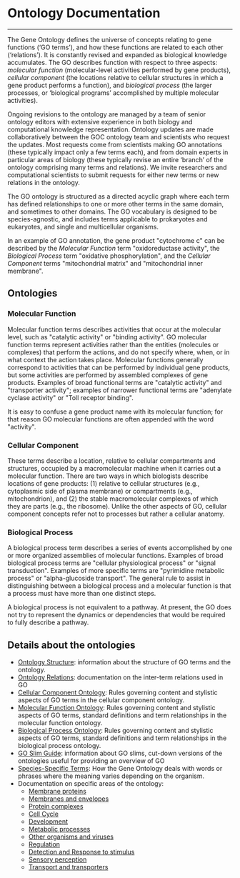 # Ontology Documentation
---

The Gene Ontology defines the universe of concepts relating to gene functions (‘GO terms’), and how these functions are related to each other (‘relations’). It is constantly revised and expanded as biological knowledge accumulates. The GO describes function with respect to three aspects: *molecular function* (molecular-level activities performed by gene products), *cellular component* (the locations relative to cellular structures in which a gene product performs a function), and *biological process* (the larger processes, or ‘biological programs’ accomplished by multiple molecular activities).

Ongoing revisions to the ontology are managed by a team of senior ontology editors with extensive experience in both biology and computational knowledge representation. Ontology updates are made collaboratively between the GOC ontology team and scientists who request the updates. Most requests come from scientists making GO annotations (these typically impact only a few terms each), and from domain experts in particular areas of biology (these typically revise an entire ‘branch’ of the ontology comprising many terms and relations). We invite researchers and computational scientists to submit requests for either new terms or new relations in the ontology.

The GO ontology is structured as a directed acyclic graph where each term has defined relationships to one or more other terms in the same domain, and sometimes to other domains. The GO vocabulary is designed to be species-agnostic, and includes terms applicable to prokaryotes and eukaryotes, and single and multicellular organisms.

In an example of GO annotation, the gene product "cytochrome c" can be described by the *Molecular Function* term "oxidoreductase activity", the *Biological Process* term "oxidative phosphorylation", and the *Cellular Component* terms "mitochondrial matrix" and "mitochondrial inner membrane".

## Ontologies
### Molecular Function
Molecular function terms describes activities that occur at the molecular level, such as "catalytic activity" or "binding activity". GO molecular function terms represent activities rather than the entities (molecules or complexes) that perform the actions, and do not specify where, when, or in what context the action takes place. Molecular functions generally correspond to activities that can be performed by individual gene products, but some activities are performed by assembled complexes of gene products. Examples of broad functional terms are "catalytic activity" and "transporter activity"; examples of narrower functional terms are "adenylate cyclase activity" or "Toll receptor binding".

It is easy to confuse a gene product name with its molecular function; for that reason GO molecular functions are often appended with the word "activity".

### Cellular Component
These terms describe a location, relative to cellular compartments and structures, occupied by a macromolecular machine when it carries out a molecular function. There are two ways in which biologists describe locations of gene products: (1) relative to cellular structures (e.g., cytoplasmic side of plasma membrane) or compartments (e.g., mitochondrion), and (2) the stable macromolecular complexes of which they are parts (e.g., the ribosome). Unlike the other aspects of GO, cellular component concepts refer not to processes but rather a cellular anatomy.

### Biological Process
A biological process term describes a series of events accomplished by one or more organized assemblies of molecular functions. Examples of broad biological process terms are "cellular physiological process" or "signal transduction". Examples of more specific terms are "pyrimidine metabolic process" or "alpha-glucoside transport". The general rule to assist in distinguishing between a biological process and a molecular function is that a process must have more than one distinct steps.

A biological process is not equivalent to a pathway. At present, the GO does not try to represent the dynamics or dependencies that would be required to fully describe a pathway.

## Details about the ontologies
* [Ontology Structure](http://geneontology.org/page/ontology-structure): information about the structure of GO terms and the ontology.
* [Ontology Relations](http://geneontology.org/page/ontology-relations): documentation on the inter-term relations used in GO
* [Cellular Component Ontology](http://geneontology.org/page/cellular-component-ontology-guidelines): Rules governing content and stylistic aspects of GO terms in the cellular component ontology.
* [Molecular Function Ontology](http://geneontology.org/page/molecular-function-ontology-guidelines): Rules governing content and stylistic aspects of GO terms, standard definitions and term relationships in the molecular function ontology.
* [Biological Process Ontology](http://geneontology.org/page/biological-process-ontology-guidelines): Rules governing content and stylistic aspects of GO terms, standard definitions and term relationships in the biological process ontology.
* [GO Slim Guide](http://geneontology.org/page/go-slim-and-subset-guide): information about GO slims, cut-down versions of the ontologies useful for providing an overview of GO
* [Species-Specific Terms](http://geneontology.org/page/species-specific-terms): How the Gene Ontology deals with words or phrases where the meaning varies depending on the organism.
* Documentation on specific areas of the ontology:
    * [Membrane proteins](http://wiki.geneontology.org/index.php/Membrane_proteins)
    * [Membranes and envelopes](http://wiki.geneontology.org/page/membranes-and-envelopes)
    * [Protein complexes](http://wiki.geneontology.org/page/protein-complexes)
    * [Cell Cycle](http://wiki.geneontology.org/page/cell-cycle)
    * [Development](http://wiki.geneontology.org/page/development)
    * [Metabolic processes](http://wiki.geneontology.org/page/metabolic-process)
    * [Other organisms and viruses](http://wiki.geneontology.org/page/other-organisms-and-viruses)
    * [Regulation](http://wiki.geneontology.org/page/regulation)
    * [Detection and Response to stimulus](http://wiki.geneontology.org/page/detection-and-response-stimulus)
    * [Sensory perception](http://wiki.geneontology.org/page/sensory-perception)
    * [Transport and transporters](http://wiki.geneontology.org/page/transport-and-transporters)

